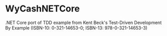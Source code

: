 # WyCashNETCore
.NET Core port of TDD example from Kent Beck's Test-Driven Development By Example (ISBN-10: 0-321-14653-0; ISBN-13: 978-0-321-14653-3)
